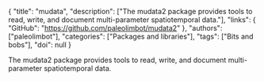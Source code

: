 {
  "title": "mudata",
  "description": ["The mudata2 package provides tools to read, write, and document multi-parameter spatiotemporal data."],
  "links": {
    "GitHub": "https://github.com/paleolimbot/mudata2"
  },
  "authors": ["paleolimbot"],
  "categories": ["Packages and libraries"],
  "tags": ["Bits and bobs"],
  "doi": null
}

<!-- Generated by csv2md.R – do not edit by hand -->

The mudata2 package provides tools to read, write, and document multi-parameter spatiotemporal data.